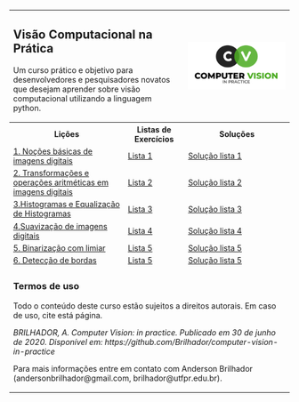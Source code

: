<!-- # Visão Computacional na Prática -->
<!-- ### Computer Vision In Practice [Course-PT-BR] -->

<table width="100%" border="0">
<tr>
    <td colspan="2">
        <H2>Visão Computacional na Prática</H2>
        <p>Um curso prático e objetivo para desenvolvedores e pesquisadores novatos que desejam aprender sobre visão computacional utilizando a linguagem python.</p>
    </td>
    <td>
        <img src="/figures/logo-cvp.png" align="center" alt="" width="100%"/>
    </td>
</tr>
<tr>
    <th>
    Lições
    </th>
    <th>
    Listas de Exercícios
    </th>
    <th>
    Soluções
    </th>
</tr>
<tr>
    <td>
    <a href="https://github.com/Brilhador/computer-vision-in-practice/blob/master/image-processing/a-lesson/01-image-basics.ipynb">1. Noções básicas de imagens digitais</a>
    </td>
    <td>
    <a href="https://github.com/Brilhador/computer-vision-in-practice/blob/master/image-processing/b-questions/01-image-basic-questions.ipynb">Lista 1</a>
    </td>
    <td>
    <a href="https://github.com/Brilhador/computer-vision-in-practice/blob/master/image-processing/c-questions%20solved/01-image-basic-solved.ipynb">Solução lista 1</a>
    </td>
</tr>
<tr>
    <td>
    <a href="https://github.com/Brilhador/computer-vision-in-practice/blob/master/image-processing/a-lesson/02-image-transformations.ipynb">2. Transformações e operações aritméticas em imagens digitais </a>
    </td>
    <td>
    <a href="https://github.com/Brilhador/computer-vision-in-practice/blob/master/image-processing/b-questions/02-image-transformations-questions.ipynb">Lista 2</a>
    </td>
    <td>
    <a href="https://github.com/Brilhador/computer-vision-in-practice/blob/master/image-processing/c-questions%20solved/02-image-transformations-solved.ipynb">Solução lista 2</a>
    </td>
</tr>
<tr>
    <td>
    <a href="https://github.com/Brilhador/computer-vision-in-practice/blob/master/image-processing/a-lesson/03-image-histograms.ipynb">3.Histogramas e Equalização de Histogramas</a>
    </td>
    <td>
    <a href="https://github.com/Brilhador/computer-vision-in-practice/blob/master/image-processing/b-questions/03-image-histogram-questions.ipynb">Lista 3</a>
    </td>
    <td>
    <a href="https://github.com/Brilhador/computer-vision-in-practice/blob/master/image-processing/c-questions%20solved/03-image-histogram-solved.ipynb">Solução lista 3</a>
    </td>
</tr>
<tr>
    <td>
    <a href="https://github.com/Brilhador/computer-vision-in-practice/blob/master/image-processing/a-lesson/04-image-blurring.ipynb">4.Suavização de imagens digitais</a>
    </td>
    <td>
    <a href="https://github.com/Brilhador/computer-vision-in-practice/blob/master/image-processing/b-questions/04.image-blurring-questions.ipynb">Lista 4</a>
    </td>
    <td>
    <a href="https://github.com/Brilhador/computer-vision-in-practice/blob/master/image-processing/c-questions%20solved/04.image-blurring-solved.ipynb">Solução lista 4</a>
    </td>
</tr>
<tr>
    <td>
    <a href="https://github.com/Brilhador/computer-vision-in-practice/blob/master/image-processing/a-lesson/05-image-thresholding.ipynb">5. Binarização com limiar</a>
    </td>
    <td>
    <a href="https://github.com/Brilhador/computer-vision-in-practice/blob/master/image-processing/b-questions/05-image-thresholding-questions.ipynb">Lista 5</a>
    </td>
    <td>
    <a href="https://github.com/Brilhador/computer-vision-in-practice/blob/master/image-processing/c-questions%20solved/05-image-thresholding-solved.ipynb">Solução lista 5</a>
    </td>
</tr>
<tr>
    <td>
    <a href="https://github.com/Brilhador/computer-vision-in-practice/blob/master/image-processing/a-lesson/06-image-edge-detection.ipynb">6. Detecção de bordas</a>
    </td>
    <td>
    <a href="https://github.com/Brilhador/computer-vision-in-practice/blob/master/image-processing/b-questions/06-image-edge-questions.ipynb">Lista 5</a>
    </td>
    <td>
    <a href="https://github.com/Brilhador/computer-vision-in-practice/blob/master/image-processing/c-questions%20solved/06-image-edge-solved.ipynb">Solução lista 5</a>
    </td>
</tr>
<tr>
    <td colspan="3">
        <H3>Termos de uso</H3>
        <p>Todo o conteúdo deste curso estão sujeitos a direitos autorais. Em caso de uso, cite está página.</p>
        <p><em>BRILHADOR, A. Computer Vision: in practice. Publicado em 30 de junho de 2020. Disponível em: https://github.com/Brilhador/computer-vision-in-practice</em></p>
        <p>Para mais informações entre em contato com Anderson Brilhador (andersonbrilhador@gmail.com, brilhador@utfpr.edu.br).</p>
    </td>
</tr>
</table>